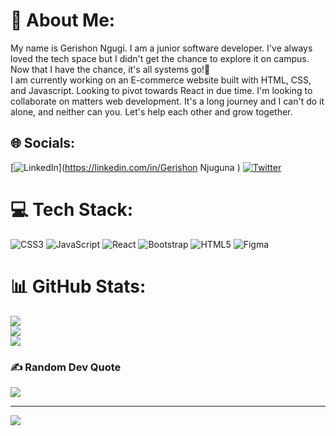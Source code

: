 # 💫 About Me:
My name is Gerishon Ngugi. I am a junior software developer. I've always loved the tech space but I didn't get the chance to explore it on campus. Now that I have the chance, it's all systems go!🚀<br>I am currently working on an E-commerce website built with HTML, CSS, and Javascript. Looking to pivot towards React in due time. I'm looking to collaborate on matters web development. It's a long journey and I can't do it alone, and neither can you. Let's help each other and grow together.   


## 🌐 Socials:
[![LinkedIn](https://img.shields.io/badge/LinkedIn-%230077B5.svg?logo=linkedin&logoColor=white)](https://linkedin.com/in/Gerishon Njuguna ) [![Twitter](https://img.shields.io/badge/Twitter-%231DA1F2.svg?logo=Twitter&logoColor=white)](https://twitter.com/@NgugiGerishon ) 

# 💻 Tech Stack:
![CSS3](https://img.shields.io/badge/css3-%231572B6.svg?style=for-the-badge&logo=css3&logoColor=white) ![JavaScript](https://img.shields.io/badge/javascript-%23323330.svg?style=for-the-badge&logo=javascript&logoColor=%23F7DF1E) ![React](https://img.shields.io/badge/react-%2320232a.svg?style=for-the-badge&logo=react&logoColor=%2361DAFB) ![Bootstrap](https://img.shields.io/badge/bootstrap-%23563D7C.svg?style=for-the-badge&logo=bootstrap&logoColor=white) ![HTML5](https://img.shields.io/badge/html5-%23E34F26.svg?style=for-the-badge&logo=html5&logoColor=white) 	![Figma](https://img.shields.io/badge/figma-%23F24E1E.svg?style=for-the-badge&logo=figma&logoColor=white)
# 📊 GitHub Stats:
![](https://github-readme-stats.vercel.app/api?username=Gerrishonngugi&theme=dark&hide_border=true&include_all_commits=true&count_private=true)<br/>
![](https://github-readme-streak-stats.herokuapp.com/?user=Gerrishonngugi&theme=dark&hide_border=true)<br/>
![](https://github-readme-stats.vercel.app/api/top-langs/?username=Gerrishonngugi&theme=dark&hide_border=true&include_all_commits=true&count_private=true&layout=compact)

### ✍️ Random Dev Quote
![](https://quotes-github-readme.vercel.app/api?type=vetical&theme=tokyonight)

---
[![](https://visitcount.itsvg.in/api?id=Gerrishonngugi&icon=0&color=0)](https://visitcount.itsvg.in)
